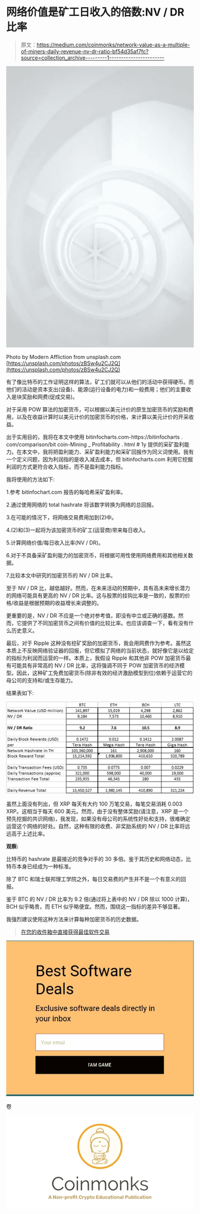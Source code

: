 # 网络价值是矿工日收入的倍数:NV / DR 比率

> 原文：<https://medium.com/coinmonks/network-value-as-a-multiple-of-miners-daily-revenue-nv-dr-ratio-bf54d35af7fc?source=collection_archive---------1----------------------->

![](img/194ab4e435bcad713cd632b6b579e3aa.png)

Photo by Modern Affliction from unsplash.com [https://unsplash.com/photos/zBSw4u2CJ2Q](https://unsplash.com/photos/zBSw4u2CJ2Q)

有了像比特币的工作证明这样的算法，矿工们就可以从他们的活动中获得硬币。而他们的活动是资本支出(设备)、能源(运行设备的电力)和一般费用；他们的主要收入是块奖励和网费(促成交易)。

对于采用 POW 算法的加密货币，可以根据以美元计价的原生加密货币的奖励和费用，以及在收益计算时以美元计价的加密货币的价格，来计算以美元计价的开采收益。

出于实用目的，我将在本文中使用 bitinfocharts.com-https://bitinfocharts . com/comparison/bit coin-Mining _ Profitability . html # 1y 提供的采矿盈利能力。在本文中，我将把盈利能力、采矿盈利能力和采矿回报作为同义词使用。我有一个定义问题，因为利润指的是收入减去成本，但 bitinfocharts.com 利用它挖掘利润的方式更符合收入指标，而不是盈利能力指标。

我将使用的方法如下:

1.参考 bitinfochart.com 报告的每哈希采矿盈利率。

2.通过使用网络的 total hashrate 将该数字转换为网络的总回报。

3.在可能的情况下，将网络交易费用加到(2)中。

4.(2)和(3)一起将为该加密货币的矿工(运营商)带来每日收入。

5.计算网络价值/每日收入比率(NV / DR)。

6.对于不具备采矿盈利能力的加密货币，将根据可用性使用网络费用和其他相关数据。

7.比较本文中研究的加密货币的 NV / DR 比率。

至于 NV / DR 比，越低越好。然而，在未来活动的预期中，具有高未来增长潜力的网络可能具有更高的 NV / DR 比率。这与股票的挂钩比率是一致的，股票的价格/收益是根据预期的收益增长来调整的。

更重要的是，NV / DR 不应是一个绝对参考值，即没有中立或正确的基数。然而，它提供了不同加密货币之间有价值的比较比率。也应该调查一下，看有没有什么历史意义。

最后，对于 Ripple 这种没有挖矿奖励的加密货币，我会用网费作为参考。虽然这本质上不反映网络验证器的回报，但它模拟了网络的当前状态，就好像它是以给定的指标为利润而运营的一样。本质上，我假设 Ripple 和其他非 POW 加密货币最有可能具有非常高的 NV / DR 比率，这将强调不同于 POW 加密货币的经济模型。因此，这种矿工免费加密货币(除非有效的经济激励模型到位)依赖于运营它的母公司的支持和/或生存能力。

结果表如下:

![](img/a0ec1ea8c8dddbb2590b83ee2ea235e3.png)

虽然上面没有列出，但 XRP 每天有大约 100 万笔交易，每笔交易消耗 0.003 XRP。这相当于每天 600 美元。然而，由于没有整体奖励(请注意，XRP 是一个预先挖掘的共识网络)，我发现，如果没有母公司的系统性好处和支持，很难确定运营这个网络的好处。自然，这种有限的收费、非奖励系统的 NV / DR 比率将远远高于上述比率。

**观察:**

比特币的 hashrate 是最接近的竞争对手的 30 多倍。鉴于其历史和网络动态，比特币本身已经成为一种标准。

除了 BTC 和瑞士联邦理工学院之外，每日交易费的产生并不是一个有意义的回报。

鉴于 BTC 的 NV / DR 比率为 9.2 倍(通过将上表中的 NV / DR 除以 1000 计算)，BCH 似乎略贵，而 ETH 似乎略便宜。然而，围绕这一指标的差异不够显著。

我强烈建议使用这种方法来计算每种加密货币的历史数据。

> [在您的收件箱中直接获得最佳软件交易](https://coincodecap.com/?utm_source=coinmonks)

[![](img/7c0b3dfdcbfea594cc0ae7d4f9bf6fcb.png)](https://coincodecap.com/?utm_source=coinmonks)

卷

[![](img/673b3528e0b341cca62769c9baa632cd.png)](https://coincodeacp.com/create)